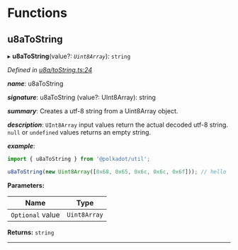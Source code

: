 

# Functions

<a id="u8atostring"></a>

##  u8aToString

▸ **u8aToString**(value?: *`Uint8Array`*): `string`

*Defined in [u8a/toString.ts:24](https://github.com/polkadot-js/common/blob/ccfed2a/packages/util/src/u8a/toString.ts#L24)*

*__name__*: u8aToString

*__signature__*: u8aToString (value?: UInt8Array): string

*__summary__*: Creates a utf-8 string from a Uint8Array object.

*__description__*: `UInt8Array` input values return the actual decoded utf-8 string. `null` or `undefined` values returns an empty string.

*__example__*:   

```javascript
import { u8aToString } from '@polkadot/util';

u8aToString(new Uint8Array([0x68, 0x65, 0x6c, 0x6c, 0x6f])); // hello
```

**Parameters:**

| Name | Type |
| ------ | ------ |
| `Optional` value | `Uint8Array` |

**Returns:** `string`

___

